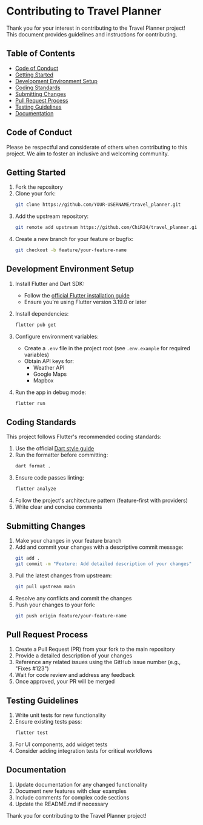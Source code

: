 # Contributing to Travel Planner

Thank you for your interest in contributing to the Travel Planner project! This document provides guidelines and instructions for contributing.

## Table of Contents
- [Code of Conduct](#code-of-conduct)
- [Getting Started](#getting-started)
- [Development Environment Setup](#development-environment-setup)
- [Coding Standards](#coding-standards)
- [Submitting Changes](#submitting-changes)
- [Pull Request Process](#pull-request-process)
- [Testing Guidelines](#testing-guidelines)
- [Documentation](#documentation)

## Code of Conduct

Please be respectful and considerate of others when contributing to this project. We aim to foster an inclusive and welcoming community.

## Getting Started

1. Fork the repository
2. Clone your fork:
   ```bash
   git clone https://github.com/YOUR-USERNAME/travel_planner.git
   ```
3. Add the upstream repository:
   ```bash
   git remote add upstream https://github.com/ChiR24/travel_planner.git
   ```
4. Create a new branch for your feature or bugfix:
   ```bash
   git checkout -b feature/your-feature-name
   ```

## Development Environment Setup

1. Install Flutter and Dart SDK:
   - Follow the [official Flutter installation guide](https://flutter.dev/docs/get-started/install)
   - Ensure you're using Flutter version 3.19.0 or later

2. Install dependencies:
   ```bash
   flutter pub get
   ```

3. Configure environment variables:
   - Create a `.env` file in the project root (see `.env.example` for required variables)
   - Obtain API keys for:
     - Weather API
     - Google Maps
     - Mapbox

4. Run the app in debug mode:
   ```bash
   flutter run
   ```

## Coding Standards

This project follows Flutter's recommended coding standards:

1. Use the official [Dart style guide](https://dart.dev/guides/language/effective-dart/style)
2. Run the formatter before committing:
   ```bash
   dart format .
   ```
3. Ensure code passes linting:
   ```bash
   flutter analyze
   ```
4. Follow the project's architecture pattern (feature-first with providers)
5. Write clear and concise comments

## Submitting Changes

1. Make your changes in your feature branch
2. Add and commit your changes with a descriptive commit message:
   ```bash
   git add .
   git commit -m "Feature: Add detailed description of your changes"
   ```
3. Pull the latest changes from upstream:
   ```bash
   git pull upstream main
   ```
4. Resolve any conflicts and commit the changes
5. Push your changes to your fork:
   ```bash
   git push origin feature/your-feature-name
   ```

## Pull Request Process

1. Create a Pull Request (PR) from your fork to the main repository
2. Provide a detailed description of your changes
3. Reference any related issues using the GitHub issue number (e.g., "Fixes #123")
4. Wait for code review and address any feedback
5. Once approved, your PR will be merged

## Testing Guidelines

1. Write unit tests for new functionality
2. Ensure existing tests pass:
   ```bash
   flutter test
   ```
3. For UI components, add widget tests
4. Consider adding integration tests for critical workflows

## Documentation

1. Update documentation for any changed functionality
2. Document new features with clear examples
3. Include comments for complex code sections
4. Update the README.md if necessary

Thank you for contributing to the Travel Planner project! 